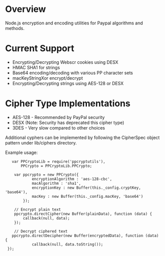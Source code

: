 # Overview

Node.js encryption and encoding utilities for Paypal algorithms and methods.

# Current Support

* Encrypting/Decrypting Webscr cookies using DESX
* HMAC SHA1 for strings
* Base64 encoding/decoding with various PP character sets
* macKeyStringXor encrypt/decrypt
* Encrypting/Decrypting strings using AES-128 or DESX

# Cipher Type Implementations

* AES-128 - Recommended by PayPal security
* DESX (Note: Security has deprecated this cipher type)
* 3DES - Very slow compared to other choices

Additional cyphers can be implemented by following the CipherSpec object pattern under lib/ciphers directory.

Example usage:
````
   var PPCryptoLib = require('ppcryptutils'),
       PPCrypto = PPCryptoLib.PPCrypto;

    var ppcrypto = new PPCrypto({
            encryptionAlgorithm : 'aes-128-cbc',
            macAlgorithm : 'sha1',
            encryptionKey : new Buffer(this._config.cryptKey, 'base64'),
            macKey : new Buffer(this._config.macKey, 'base64')
        });

    // Encrypt plain text
    ppcrypto.directCipher(new Buffer(plainData), function (data) {
        callback(null, data);
    });

    // Decrypt ciphered text
   ppcrypto.directDecipher(new Buffer(encryptedData), function (data) {
            callback(null, data.toString());
 });
````
